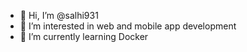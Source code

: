 - 👋 Hi, I’m @salhi931
- 👀 I’m interested in web and mobile app development
- 🌱 I’m currently learning Docker
 

<!---
salhi931/salhi931 is a ✨ special ✨ repository because its `README.md` (this file) appears on your GitHub profile.
You can click the Preview link to take a look at your changes.
--->
